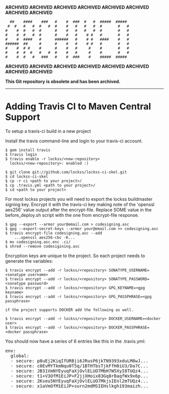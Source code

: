 **ARCHIVED ARCHIVED ARCHIVED ARCHIVED ARCHIVED ARCHIVED ARCHIVED ARCHIVED**

```
  ##    ####    ###   #    #  ###  #   #  #####  #####   
 #  #   #   #  #   #  #    #   #   #   #  #       #   #  
#    #  #   #  #      #    #   #   #   #  #       #   #  
#    #  #   #  #      #    #   #    # #   #       #   #  
#    #  ####   #      ######   #    # #   ####    #   #  
######  ##     #      #    #   #    # #   #       #   #  
#    #  # #    #      #    #   #     #    #       #   #  
#    #  #  #   #   #  #    #   #     #    #       #   #  
#    #  #   #   ###   #    #  ###    #    #####  #####  
```

**ARCHIVED ARCHIVED ARCHIVED ARCHIVED ARCHIVED ARCHIVED ARCHIVED ARCHIVED**

**This Git repository is obsolete and has been archived.**

----

# Adding Travis CI to Maven Central Support

To setup a travis-ci build in a new project

Install the travis command-line and login to your travis-ci account.

``` console
$ gem install travis
$ travis login
$ travis enable -r lockss/<new-repository>
  lockss/<new-repository>: enabled :)
```
``` console
$ git clone git://github.com/lockss/lockss-ci-skel.git
$ cd lockss-ci-skel
$ cp -r ci <path to your project>/
$ cp .travis.yml <path to your project>/
$ cd <path to your project>
```
For most lockss projects you will need to export the lockss buildmaster signing key.
Encrypt it with the travis-ci key making note of the 'openssl aes256' value output after the encrypt-file.  Replace SOME value in the before_deploy.sh script with the one from encrypt-file response.

``` console
$ gpg --export --armor your@email.com > codesigning.asc
$ gpg --export-secret-keys --armor your@email.com >> codesigning.asc
$ travis encrypt-file codesigning.asc --add
	...openssl aes256-cbc -K...
$ mv codesigning.asc.enc .ci/
$ shred --remove codesigining.asc
```
Encryption keys are unique to the project. So each project needs to generate the variables:

``` console
$ travis encrypt --add -r lockss/<repository> SONATYPE_USERNAME=<sonatype username>
$ travis encrypt --add -r lockss/<repository> SONATYPE_PASSWORD=<sonatype password>
$ travis encrypt --add -r lockss/<repository> GPG_KEYNAME=<gpg keyname>
$ travis encrypt --add -r lockss/<repository> GPG_PASSPHRASE=<gpg passphrase>

if the project supports DOCKER add the following as well.

$ travis encrypt --add -r lockss/<repository> DOCKER_USERNAME=<docker user>
$ travis encrypt --add -r lockss/<repository> DOCKER_PASSPHRASE=<docker passphrase>
```
You should now have a series of 6 entries like this in the .travis.yml:
<pre>
env:
  global:
  - secure: p8uEj2KiqIfURBji6JRusP6jkTN9393xduLM8wJ...
  - secure: c0EvMYTkmNqu0T5q/1BTHTbsTjkFfH0iU3/Da7C...
  - secure: JB31VmNYEyuqFaXjOvlELUO7MbH7W5XyI8TUQz4...
  - secure: t1+V3OfM1EiJP+F2jjXHoix83Gq8rBaqfWx9x6p...
  - secure: 2Kseu5NYEyuqFaXjOvlELUO7MkjsIEnl2mTUQz4...
  - secure: x1aVmOfM1EiJP+surn2mdMSIEHslkgh193maizh...
</pre>


